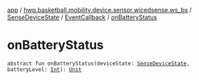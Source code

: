 [app](../../../index.md) / [hwp.basketball.mobility.device.sensor.wicedsense.ws_bs](../../index.md) / [SenseDeviceState](../index.md) / [EventCallback](index.md) / [onBatteryStatus](.)

# onBatteryStatus

`abstract fun onBatteryStatus(deviceState: `[`SenseDeviceState`](../index.md)`, batteryLevel: `[`Int`](https://kotlinlang.org/api/latest/jvm/stdlib/kotlin/-int/index.html)`): `[`Unit`](https://kotlinlang.org/api/latest/jvm/stdlib/kotlin/-unit/index.html)
